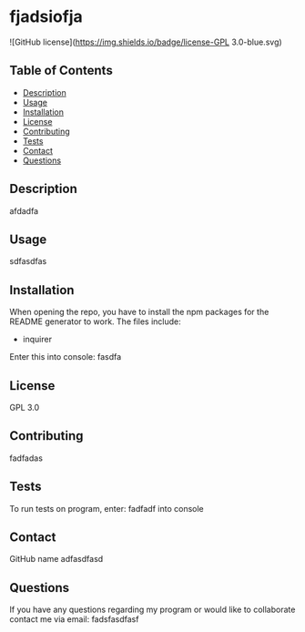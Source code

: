 # fjadsiofja
![GitHub license](https://img.shields.io/badge/license-GPL 3.0-blue.svg) 

## Table of Contents
* [Description](#description)
* [Usage](#usage)
* [Installation](#installation)
* [License](#license)
* [Contributing](#contributing)
* [Tests](#tests)
* [Contact](#contact)
* [Questions](#questions)

## Description
afdadfa

## Usage
sdfasdfas

## Installation
When opening the repo, you have to install the npm packages for the README generator to work. The files include: 

<ul>
<li>inquirer</li>
</ul>

Enter this into console: fasdfa

## License
GPL 3.0

## Contributing
fadfadas

## Tests
To run tests on program, enter: fadfadf into console

## Contact
GitHub name adfasdfasd

## Questions
If you have any questions regarding my program or would like to collaborate contact me via email: fadsfasdfasf








